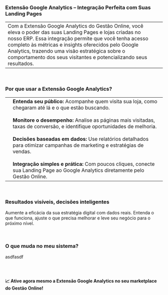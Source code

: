 ### Extensão Google Analytics – Integração Perfeita com Suas Landing Pages

| | |
|-|-|
|Com a Extensão Google Analytics do Gestão Online, você eleva o poder das suas Landing Pages e lojas criadas no nosso ERP. Essa integração permite que você tenha acesso completo às métricas e insights oferecidos pelo Google Analytics, trazendo uma visão estratégica sobre o comportamento dos seus visitantes e potencializando seus resultados. | |

<br>

### Por que usar a Extensão Google Analytics?

| | |
|-|-|
|![]() |**Entenda seu público:** Acompanhe quem visita sua loja, como chegaram até lá e o que estão buscando.<br><br>**Monitore o desempenho:** Analise as páginas mais visitadas, taxas de conversão, e identifique oportunidades de melhoria.<br><br>**Decisões baseadas em dados:** Use relatórios detalhados para otimizar campanhas de marketing e estratégias de vendas.<br><br>**Integração simples e prática:** Com poucos cliques, conecte sua Landing Page ao Google Analytics diretamente pelo Gestão Online. |

<br>

### Resultados visíveis, decisões inteligentes

Aumente a eficácia da sua estratégia digital com dados reais. Entenda o que funciona, ajuste o que precisa melhorar e leve seu negócio para o próximo nível.

<br>

### O que muda no meu sistema?

asdfasdf

![]()

<br>

**📈 Ative agora mesmo a Extensão Google Analytics no seu marketplace do Gestão Online!**